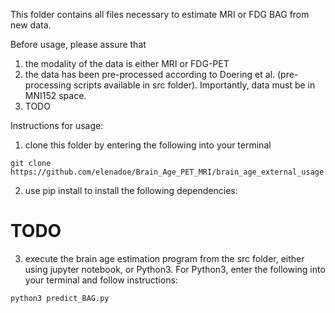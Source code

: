 This folder contains all files necessary to estimate MRI or FDG BAG from new data.

Before usage, please assure that 
1) the modality of the data is either MRI or FDG-PET
2) the data has been pre-processed according to Doering et al. (pre-processing scripts available in src folder). Importantly, data must be in MNI152 space.
3) TODO

Instructions for usage:
1) clone this folder by entering the following into your terminal
```
git clone https://github.com/elenadoe/Brain_Age_PET_MRI/brain_age_external_usage
``` 
2) use pip install to install the following dependencies:
# TODO
3) execute the brain age estimation program from the src folder, either using jupyter notebook, or Python3. For Python3, enter the following into your terminal and follow instructions:
```
python3 predict_BAG.py
```

